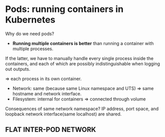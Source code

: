 # Pods: running containers in Kubernetes
Why do we need pods?
- **Running multiple containers is better** than running a container with multiple processes.

If the latter, we have to manually handle every single process inside the containers,
and each of which are possibly indistinguishable when logging out outputs.

=> each process in its own container.

- Network: same (because same Linux namespace and UTS) => same hostname and network interface.
- Filesystem: internal for containers => connected through volume

Consequences of same network namespace? IP address, port space, and loopback network interface(same localhost) are shared.

## FLAT INTER-POD NETWORK